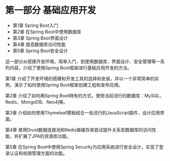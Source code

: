 # 第一部分 基础应用开发

* 第1章 Spring Boot入门
* 第2章 在Spring Boot中使用数据库
* 第3章 Spring Boot界面设计
* 第4章 提高数据库访问性能
* 第5章 Spring Boot安全设计

这一部分从搭建开发环境，简单入门，到使用数据库、界面设计、安全管理等一系列内容，介绍了使用Spring Boot框架进行基础应用开发的方法。

第1章 介绍了开发环境的搭建和开发工具的选择和安装，并以一个非常简单的实例，演示了如何使用Spring Boot框架创建工程和发布应用。

第2章 介绍了如何用Spring Boot特有的方式，使用当前流行的数据库：MySQL、Redis、MongoDB、Neo4j等。

第3章 介绍如何使用Thymeleaf模板结合一些流行的JavaScript插件，设计应用界面。

第4章 使用Druid数据连接池和Redis做缓存来尝试提升关系型数据库的访问性能，并扩展了JPA的资源库功能。

第5章 在Spring Boot中使用Spring Security为应用系统进行安全设计，实现了登录认证和权限管理方面的功能。